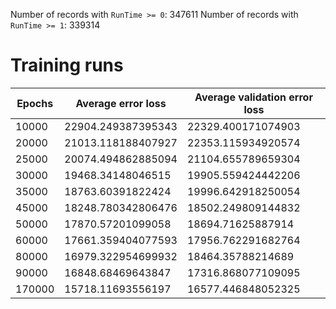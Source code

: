Number of records with `RunTime >= 0`: 347611
Number of records with `RunTime >= 1`: 339314

# Training runs

| Epochs | Average error loss | Average validation error loss |
| ------ | ------------------ | ----------------------------- |
| 10000  | 22904.249387395343 | 22329.400171074903            |
| 20000  | 21013.118188407927 | 22353.115934920574            |
| 25000  | 20074.494862885094 | 21104.655789659304            |
| 30000  | 19468.34148046515  | 19905.559424442206            |
| 35000  | 18763.60391822424  | 19996.642918250054            |
| 45000  | 18248.780342806476 | 18502.249809144832            |
| 50000  | 17870.57201099058  | 18694.71625887914             |
| 60000  | 17661.359404077593 | 17956.762291682764            |
| 80000  | 16979.322954699932 | 18464.35788214689             |
| 90000  | 16848.68469643847  | 17316.868077109095            |
| 170000 | 15718.11693556197  | 16577.446848052325            |
